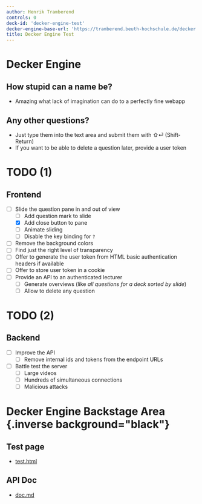 ```yaml
---
author: Henrik Tramberend
controls: 0
deck-id: 'decker-engine-test'
decker-engine-base-url: 'https://tramberend.beuth-hochschule.de/decker'
title: Decker Engine Test
---
```


# Decker Engine

## How stupid can a name be?

-   Amazing what lack of imagination can do to a perfectly fine webapp

## Any other questions?

-   Just type them into the text area and submit them with ⇧⏎
    (Shift-Return)
-   If you want to be able to delete a question later, provide a user
    token

# TODO (1)

## Frontend

-   [ ] Slide the question pane in and out of view
    -   [ ] Add question mark to slide
    -   [x] Add close button to pane
    -   [ ] Animate sliding
    -   [ ] Disable the key binding for `?`
-   [ ] Remove the background colors
-   [ ] Find just the right level of transparency
-   [ ] Offer to generate the user token from HTML basic authentication
    headers if available
-   [ ] Offer to store user token in a cookie
-   [ ] Provide an API to an authenticated lecturer
    -   [ ] Generate overviews (like *all questions for a deck sorted by
        slide*)
    -   [ ] Allow to delete any question

# TODO (2)

## Backend

-   [ ] Improve the API
    -   [ ] Remove internal ids and tokens from the endpoint URLs
-   [ ] Battle test the server
    -   [ ] Large videos
    -   [ ] Hundreds of simultaneous connections
    -   [ ] Malicious attacks

# Decker Engine Backstage Area {.inverse background="black"}

## Test page

-   [test.html](https://tramberend.beuth-hochschule.de/decker/test.html)

## API Doc

-   [doc.md](https://tramberend.beuth-hochschule.de/decker/doc.md)
